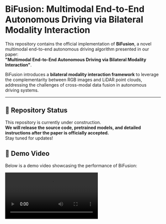 # BiFusion: Multimodal End-to-End Autonomous Driving via Bilateral Modality Interaction

This repository contains the official implementation of **BiFusion**, a novel multimodal end-to-end autonomous driving algorithm presented in our paper:  
**"Multimodal End-to-End Autonomous Driving via Bilateral Modality Interaction"**.  

BiFusion introduces a **bilateral modality interaction framework** to leverage the complementarity between RGB images and LiDAR point clouds, addressing the challenges of cross-modal data fusion in autonomous driving systems.

---

## 🚧 Repository Status

This repository is currently under construction.  
**We will release the source code, pretrained models, and detailed instructions after the paper is officially accepted.**  
Stay tuned for updates!

## 🎥 Demo Video

Below is a demo video showcasing the performance of BiFusion:  

<video src="https://github.com/YzMark2r/BiFusion/blob/main/Video.mp4" controls="controls" style="max-width: 100%; height: auto;">
Your browser does not support the video tag.
</video>
